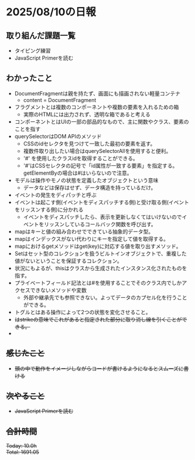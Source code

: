# 2025/08/10の日報
## 取り組んだ課題一覧
* タイピング練習
* JavaScript Primerを読む
## わかったこと 
* DocumentFragmentは親を持たず、画面にも描画されない軽量コンテナ
  * content = DocumentFragment
* フラグメントとは複数のコンポーネントや複数の要素を入れるための箱
  * 実際のHTMLには出力されず、透明な箱であると考える   
* コンポーネントとはUIの一部の部品的なもので、主に関数やクラス、要素のことを指す
* querySelectorはDOM APIのメソッド
  * CSSのidセレクタを見つけて一致した最初の要素を返す。
  * 複数件取り出したい場合はquerySelectorAllを使用すると便利。
  * '#' を使用したクラスidを取得することができる。
  * '#'はCSSセレクタの記号で「id属性が一致する要素」を指定する。getElementByの場合は#はいらないので注意。
* モデルは操作やモノの状態を定義したオブジェクトという意味
  * データなどは保存はせず、データ構造を持っているだけ。 
* イベントの発生をディパッチと呼ぶ
* イベントは起こす側(イベントをディスパッチする側)と受け取る側(イベントをリッスンする側)に分かれる
  * イベントをディスパッチしたら、表示を更新しなくてはいけないのでイベントをリッスンしているコールバック関数を呼び出す。
* mapはキーと値の組み合わせでできている抽象的データ型。
* mapはインデックスがない代わりにキーを指定して値を取得する。
* mapにおけるgetメソッドはget(key)に対応する値を取り出すメソッド。
* Setはセット型のコレクションを扱うビルトインオブジェクトで、重複した値がないということを保証するコレクション。
* 状況にもよるが、thisはクラスから生成されたインスタンス化されたものを指す。
* プライベートフィールド記法とは#を使用することでそのクラス内でしかアクセスできないメソッドや変数
  * 外部や継承先でも参照できない。よってデータのカプセル化を行うことができる。
* トグルとはある操作によって2つの状態を変化させること。
* <s>はstrikeの意味でこれがあると指定された部分に取り消し線を引くことができる。
*  
   
## 感じたこと
* 頭の中で動作をイメージしながらコードが書けるようになるとスムーズに書ける
## 次やること
* JavaScript Primerを読む
##  合計時間 
Today: 10.0h<br>
Total: 1691.05

